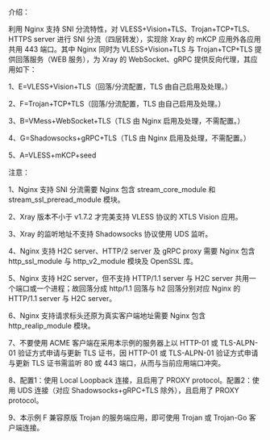 介绍：

利用 Nginx 支持 SNI 分流特性，对 VLESS+Vision+TLS、Trojan+TCP+TLS、HTTPS server 进行 SNI 分流（四层转发），实现除 Xray 的 mKCP 应用外各应用共用 443 端口。其中 Nginx 同时为 VLESS+Vision+TLS 与 Trojan+TCP+TLS 提供回落服务（WEB 服务），为 Xray 的 WebSocket、gRPC 提供反向代理，其应用如下：

1、E=VLESS+Vision+TLS（回落/分流配置，TLS 由自己启用及处理。）

2、F=Trojan+TCP+TLS（回落/分流配置，TLS 由自己启用及处理。）

3、B=VMess+WebSocket+TLS（TLS 由 Nginx 启用及处理，不需配置。）

4、G=Shadowsocks+gRPC+TLS（TLS 由 Nginx 启用及处理，不需配置。）

5、A=VLESS+mKCP+seed

注意：

1、Nginx 支持 SNI 分流需要 Nginx 包含 stream_core_module 和 stream_ssl_preread_module 模块。

2、Xray 版本不小于 v1.7.2 才完美支持 VLESS 协议的 XTLS Vision 应用。

3、Xray 的监听地址不支持 Shadowsocks 协议使用 UDS 监听。

4、Nginx 支持 H2C server、HTTP/2 server 及 gRPC proxy 需要 Nginx 包含 http_ssl_module 与 http_v2_module 模块及 OpenSSL 库。

5、Nginx 支持 H2C server，但不支持 HTTP/1.1 server 与 H2C server 共用一个端口或一个进程；故回落分成 http/1.1 回落与 h2 回落分别对应 Nginx 的 HTTP/1.1 server 与 H2C server。

6、Nginx 支持请求标头还原为真实客户端地址需要 Nginx 包含 http_realip_module 模块。

7、不要使用 ACME 客户端在采用本示例的服务器上以 HTTP-01 或 TLS-ALPN-01 验证方式申请与更新 TLS 证书，因 HTTP-01 或 TLS-ALPN-01 验证方式申请与更新 TLS 证书需监听 80 或 443 端口，从而与当前应用端口冲突。

8、配置1：使用 Local Loopback 连接，且启用了 PROXY protocol。配置2：使用 UDS 连接（对应 Shadowsocks+gRPC+TLS 除外），且启用了 PROXY protocol。

9、本示例 F 兼容原版 Trojan 的服务端应用，即可使用 Trojan 或 Trojan-Go 客户端连接。
